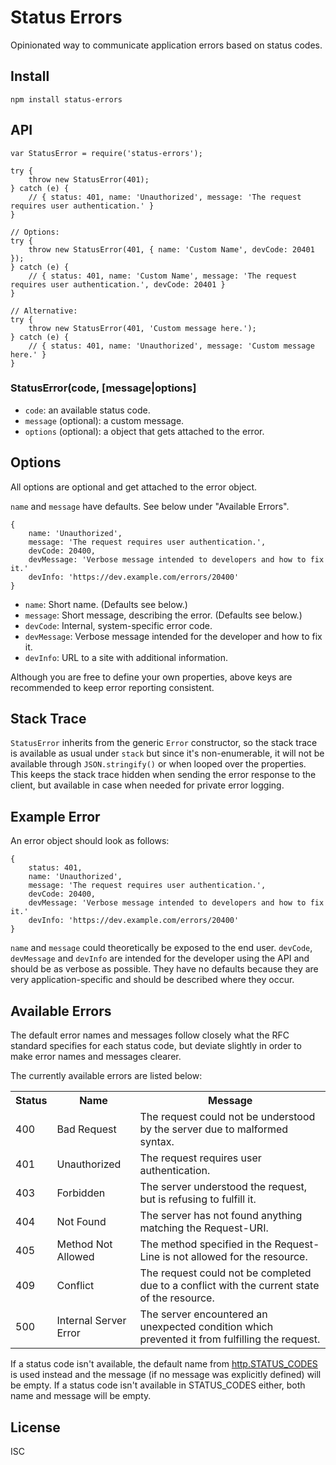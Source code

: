 # Status Errors

Opinionated way to communicate application errors based on status codes.

## Install

    npm install status-errors
 
## API

    var StatusError = require('status-errors');  
    
    try {
        throw new StatusError(401);
    } catch (e) {
        // { status: 401, name: 'Unauthorized', message: 'The request requires user authentication.' }
    }
    
    // Options:
    try {
        throw new StatusError(401, { name: 'Custom Name', devCode: 20401 });
    } catch (e) {
        // { status: 401, name: 'Custom Name', message: 'The request requires user authentication.', devCode: 20401 }
    }
   
    // Alternative:
    try {
        throw new StatusError(401, 'Custom message here.');
    } catch (e) {
        // { status: 401, name: 'Unauthorized', message: 'Custom message here.' }
    }
    
### StatusError(code, [message|options]

* `code`: an available status code.
* `message` (optional): a custom message.
* `options` (optional): a object that gets attached to the error.
    
## Options

All options are optional and get attached to the error object.

`name` and `message` have defaults. See below under "Available Errors".

    {
        name: 'Unauthorized',
        message: 'The request requires user authentication.',
        devCode: 20400,
        devMessage: 'Verbose message intended to developers and how to fix it.'
        devInfo: 'https://dev.example.com/errors/20400'
    }

* `name`: Short name. (Defaults see below.)
* `message`: Short message, describing the error. (Defaults see below.)
* `devCode`: Internal, system-specific error code.
* `devMessage`: Verbose message intended for the developer and how to fix it.
* `devInfo`: URL to a site with additional information.

Although you are free to define your own properties, above keys are recommended to keep error reporting consistent.

## Stack Trace

`StatusError` inherits from the generic `Error` constructor, so the stack trace is available as usual under `stack` but since it's non-enumerable, it will not be available through `JSON.stringify()` or when looped over the properties.
This keeps the stack trace hidden when sending the error response to the client, but available in case when needed for private error logging.

## Example Error

An error object should look as follows:

    {
        status: 401,
        name: 'Unauthorized',
        message: 'The request requires user authentication.',
        devCode: 20400,
        devMessage: 'Verbose message intended to developers and how to fix it.'
        devInfo: 'https://dev.example.com/errors/20400'
    }

`name` and `message` could theoretically be exposed to the end user.
`devCode`, `devMessage` and `devInfo` are intended for the developer using the API and should be as verbose as possible. They have no defaults because they are very application-specific and should be described where they occur.

## Available Errors

The default error names and messages follow closely what the RFC standard specifies for each status code, but deviate
slightly in order to make error names and messages clearer.
 
The currently available errors are listed below:

<table>
<tr>
    <th>Status</th>
    <th>Name</th>
    <th>Message</th>
</tr>
<tr>
    <td>400</td>
    <td>Bad Request</td>
    <td>The request could not be understood by the server due to malformed syntax.</td>
</tr>
<tr>
    <td>401</td>
    <td>Unauthorized</td>
    <td>The request requires user authentication.</td>
</tr>
<tr>
    <td>403</td>
    <td>Forbidden</td>
    <td>The server understood the request, but is refusing to fulfill it.</td>
</tr>
<tr>
    <td>404</td>
    <td>Not Found</td>
    <td>The server has not found anything matching the Request-URI.</td>
</tr>
<tr>
    <td>405</td>
    <td>Method Not Allowed</td>
    <td>The method specified in the Request-Line is not allowed for the resource.</td>
</tr>
<tr>
    <td>409</td>
    <td>Conflict</td>
    <td>The request could not be completed due to a conflict with the current state of the resource.</td>
</tr>
<tr>
    <td>500</td>
    <td>Internal Server Error</td>
    <td>The server encountered an unexpected condition which prevented it from fulfilling the request.</td>
</tr>
</table>

If a status code isn't available, the default name from [http.STATUS_CODES](http://nodejs.org/api/http.html#http_http_status_codes) is used instead and the message (if no message was explicitly defined) will be empty.
If a status code isn't available in STATUS_CODES either, both name and message will be empty.

## License

ISC